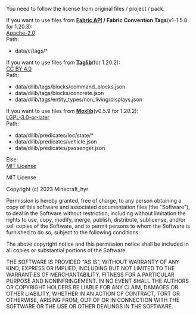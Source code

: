 You need to follow the license from original files / project / pack.

If you want to use files from **[Fabric API](https://modrinth.com/mod/fabric-api) / Fabric Convention Tags**(v1-1.5.8 for 1.20.3):  
[Apache-2.0](https://www.apache.org/licenses/LICENSE-2.0.html)  
Path:

- data/c/tags/\*

If you want to use files from **[Taglib](https://modrinth.com/datapack/taglib)**(for 1.20.2):  
[CC BY 4.0](https://creativecommons.org/licenses/by/4.0/)  
Path:

- data/dilib/tags/blocks/command_blocks.json
- data/dilib/tags/blocks/concrete.json
- data/dilib/tags/entity_types/non_living/displays.json

If you want to use files from **[Moxlib](https://modrinth.com/datapack/moxlib)**(v0.5.9 for 1.20.2):  
[LGPL-3.0-or-later](https://github.com/moxvallix/moxlib/blob/main/LICENSE.md)  
Path:

- data/dilib/predicates/loc/state/\*
- data/dilib/predicates/vehicle.json
- data/dilib/predicates/passenger.json

Else:  
[MIT License](https://mit-license.org/)

MIT License

Copyright (c) 2023 Minecraft_hyr

Permission is hereby granted, free of charge, to any person obtaining a copy of this software and associated documentation files (the "Software"), to deal in the Software without restriction, including without limitation the rights to use, copy, modify, merge, publish, distribute, sublicense, and/or sell copies of the Software, and to permit persons to whom the Software is furnished to do so, subject to the following conditions:

The above copyright notice and this permission notice shall be included in all copies or substantial portions of the Software.

THE SOFTWARE IS PROVIDED "AS IS", WITHOUT WARRANTY OF ANY KIND, EXPRESS OR IMPLIED, INCLUDING BUT NOT LIMITED TO THE WARRANTIES OF MERCHANTABILITY, FITNESS FOR A PARTICULAR PURPOSE AND NONINFRINGEMENT. IN NO EVENT SHALL THE AUTHORS OR COPYRIGHT HOLDERS BE LIABLE FOR ANY CLAIM, DAMAGES OR OTHER LIABILITY, WHETHER IN AN ACTION OF CONTRACT, TORT OR OTHERWISE, ARISING FROM, OUT OF OR IN CONNECTION WITH THE SOFTWARE OR THE USE OR OTHER DEALINGS IN THE SOFTWARE.
